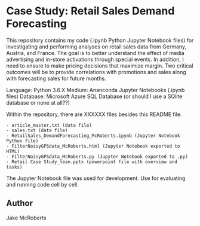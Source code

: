 Case Study: Retail Sales Demand Forecasting
==============

This repository contains my code (.ipynb Python Jupyter Notebook files) for
investigating and performing analyses on retail sales data from Germany,
Austria, and France. The goal is to better understand the effect of media
advertising and in-store activations through special events. In addition, I
need to ensure to make pricing decisions that maximize margin. Two critical
outcomes will be to provide correlations with promotions and sales along with
forecasting sales for future months.

Language: Python 3.6.X
Medium: Ananconda Jupyter Notebooks (.ipynb files)
Database: Microsoft Azure SQL Database (or should I use a SQlite database or none at all??)

Within the repository, there are XXXXXX files besides this README file.

    - article_master.txt (data file)
    - sales.txt (data file)
    - RetailSales_DemandForecasting_McRoberts.ipynb (Jupyter Notebook Python file)
    - FilterNoisyGPSdata_McRoberts.html (Jupyter Notebook exported to HTML)
    - FilterNoisyGPSdata_McRoberts.py (Jupyter Notebook exported to .py)
    - Retail Case Study_lean.pptx (powerpoint file with overview and tasks)

The Jupyter Notebook file was used for development. Use for evaluating
and running code cell by cell.

## Author

Jake McRoberts